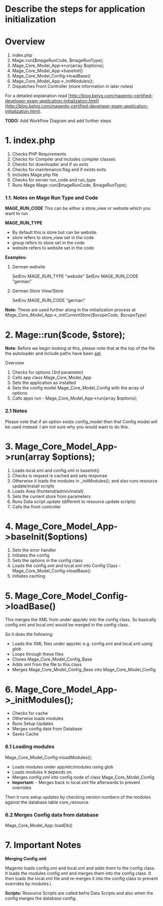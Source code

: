 # Describe the steps for application initialization

# Overview

1. index.php
2. Mage::run($mageRunCode, $mageRunType);
3. Mage_Core_Model_App->run(array $options);
4. Mage_Core_Model_App->baseInit()
5. Mage_Core_Model_Config->loadBase()
6. Mage_Core_Model_App->\_initModules();
7. Dispatches Front Controller (more information in later notes)

For a detailed explanation read [http://blog.belvg.com/magento-certified-developer-exam-application-initialization.html](http://blog.belvg.com/magento-certified-developer-exam-application-initialization.html).

**TODO:** Add Workflow Diagram and add further steps

# 1. index.php


1. Checks PHP Requirements
2. Checks for Compiler and includes compiler classes
3. Checks for downloader and if so exits
4. Checks for maintenance.flag and if exists exits
5. Includes Mage.php file
6. Checks for server run_code and run_type
7. Runs Mage Mage::run($mageRunCode, $mageRunType);


### 1.1. Notes on Mage Run Type and Code

**MAGE_RUN_CODE**
This can be either a store_view or website which you want to run

**MAGE_RUN_TYPE**
- By default this is store but can be website.
- store refers to store_view set in the code
- group refers to store set in the code
- website refers to website set in the code

**Examples:**

1. German website

    SetEnv MAGE_RUN_TYPE "website"
    SetEnv MAGE_RUN_CODE "german"


2. German Store View/Store

    SetEnv MAGE_RUN_CODE "german"


**Note:** These are used further along in the initialization process at *Mage_Core_Model_App->\_initCurrentStore($scopeCode, $scopeType)*


# 2. Mage::run($code, $store);

**Note:** Before we begin looking at this, please note that at the top of the file the autoloader and include paths have been [set](https://github.com/colinmurphy/magento-exam-notes/blob/master/1.%20Basics/1.%20Architecture/6.%20Explain%20class%20naming%20conventions%20and%20their%20relationship%20with%20the%20autoloader.md).

Overview

1. Checks for options (3rd parameter)
2. Calls app class Mage_Core_Model_App
3. Sets the application as installed
4. Sets the config model Mage_Core_Model_Config with the array of options
5. Calls apps run - Mage_Core_Model_App->run(array $options);


### 2.1 Notes

Please note that if an option exists config_model then that Config model will be used instead.
I am not sure why you would want to do this.


# 3. Mage_Core_Model_App->run(array $options);

1. Loads local.xml and config.xml in baseInit()
2. Checks is request is cached and sets response
3. Otherwise it loads the modules in \_initModules(); and also runs resource update/install scripts
4. Loads Area (frontend/admin/install)
5. Sets the current store from parameters
6. Runs Data script update (different to resource update scripts)
7. Calls the front controller

# 4. Mage_Core_Model_App->baseInit($options)

1. Sets the error handler
2. Initiates the config
3. Sets the options in the config class
4. Loads the config.xml and local.xml into Config Class -  Mage_Core_Model_Config->loadBase()
5. Initiates caching

# 5. Mage_Core_Model_Config->loadBase()

This merges the XML from under app/etc into the config class.
So basically config.xml and local.xml would be merged in the config class.

So it does the following:

- Loads the XML files under app/etc e.g. config.xml and local.xml using *glob*
- Loops through these files
- Clones Mage_Core_Model_Config_Base
- Adds xml from the file to this class
- Merges Mage_Core_Model_Config_Base into Mage_Core_Model_Config

# 6. Mage_Core_Model_App->\_initModules();

- Checks for cache
- Otherwise loads modules
- Runs Setup Updates
- Merges config data from Database
- Saves Cache

### 6.1 Loading modules

Mage_Core_Model_Config->loadModules();

- Loads modules under app/etc/modules using glob
- Loads modules it depends on
- Merges config.xml into config node of class Mage_Core_Model_Config
- **Important:** - Merges back in local.xml file afterwards to prevent overrides

Then it runs setup updates by checking version numbers of the modules against the database table core_resource.


### 6.2 Merges Config data from database

Mage_Core_Model_App::loadDb()


# 7. Important Notes

**Merging Config.xml**

Magento loads config.xml and local.xml and adds them to the config class.
It loads the modules config.xml and merges them into the config class.
It then loads the local.xml file and re-merges it into the config class to prevent overrides by modules.\

**Scripts:**
Resource Scripts are called befre Data Scripts and also when the config merges the database config.
